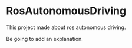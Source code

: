 # RosAutonomousDriving
This project made about ros autonomous driving.

Be going to add an explanation.